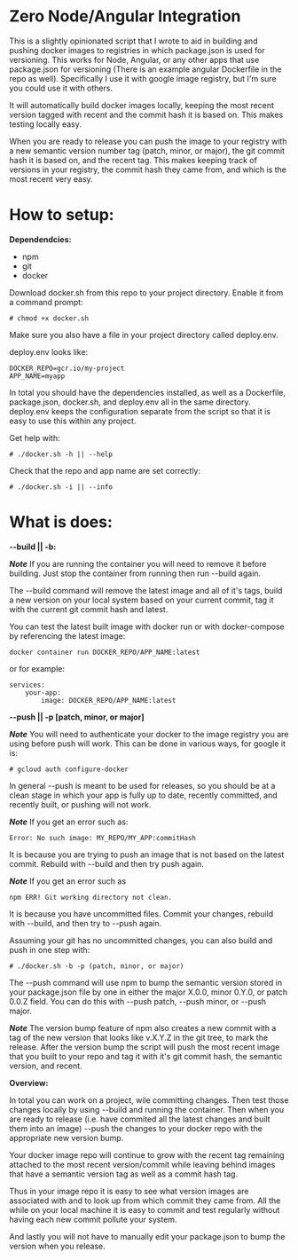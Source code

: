 # Zero Node/Angular Integration

This is a slightly opinionated script that I wrote to aid in building and pushing docker images to registries in which package.json is used for versioning.  This works for Node, Angular, or any other apps that use package.json for versioning (There is an example angular Dockerfile in the repo as well). Specifically I use it with google image registry, but I'm sure you could use it with others.

It will automatically build docker images locally, keeping the most recent version tagged with recent and the commit hash it is based on. This makes testing locally easy.  

When you are ready to release you can push the image to your registry with a new semantic version number tag (patch, minor, or major), the git commit hash it is based on, and the recent tag.  This makes keeping track of versions in your registry, the commit hash they came from, and which is the most recent very easy.

# How to setup:


**Dependendcies:**

* npm
* git
* docker

Download docker.sh from this repo to your project directory. Enable it from a command prompt:
```
# chmod +x docker.sh
```

Make sure you also have a file in your project directory called deploy.env.

deploy.env looks like:

```
DOCKER_REPO=gcr.io/my-project
APP_NAME=myapp
```

In total you should have the dependencies installed, as well as a Dockerfile, package.json, docker.sh, and deploy.env all in the same directory. deploy.env keeps the configuration separate from the script so that it is easy to use this within any project.

Get help with:
```
# ./docker.sh -h || --help
```

Check that the repo and app name are set correctly:
```
# ./docker.sh -i || --info
```

# What is does:


**--build || -b:** 

***Note*** If you are running the container you will need to remove it before building.  Just stop the container from running then run --build again.

The --build command will remove the latest image and all of it's tags, build a new version on your local system based on your current commit, tag it with the current git commit hash and latest.

You can test the latest built image with docker run or with docker-compose by referencing the latest image:
```
docker container run DOCKER_REPO/APP_NAME:latest
```
or for example:
```
services:
    your-app:
        image: DOCKER_REPO/APP_NAME:latest
```

**--push || -p [patch, minor, or major]** 

***Note*** You will need to authenticate your docker to the image registry you are using before push will work.  This can be done in various ways, for google it is:

```
# gcloud auth configure-docker
```

In general --push is meant to be used for releases, so you should be at a clean stage in which your app is fully up to date, recently committed, and recently built, or pushing will not work.

***Note*** If you get an error such as:
```
Error: No such image: MY_REPO/MY_APP:commitHash
```
It is because you are trying to push an image that is not based on the latest commit. Rebuild with --build and then try push again.

***Note*** If you get an error such as
```
npm ERR! Git working directory not clean.
```
It is because you have uncommitted files. Commit your changes, rebuild with --build, and then try to --push again.

Assuming your git has no uncommitted changes, you can also build and push in one step with:
```
# ./docker.sh -b -p (patch, minor, or major)
```

The --push command will use npm to bump the semantic version stored in your package.json file by one in either the major X.0.0, minor 0.Y.0, or patch 0.0.Z field. You can do this with --push patch, --push minor, or --push major.

***Note*** The version bump feature of npm also creates a new commit with a tag of the new version that looks like v.X.Y.Z in the git tree, to mark the release. After the version bump the script will push the most recent image that you built to your repo and tag it with it's git commit hash, the semantic version, and recent.


**Overview:**

In total you can work on a project, wile committing changes.  Then test those changes locally by using --build and running the container.  Then when you are ready to release (i.e. have commited all the latest changes and built them into an image) --push the changes to your docker repo with the appropriate new version bump.

Your docker image repo will continue to grow with the recent tag remaining attached to the most recent version/commit while leaving behind images that have a semantic version tag as well as a commit hash tag.

Thus in your image repo it is easy to see what version images are associated with and to look up from which commit they came from. All the while on your local machine it is easy to commit and test regularly without having each new commit pollute your system.

And lastly you will not have to manually edit your package.json to bump the version when you release.